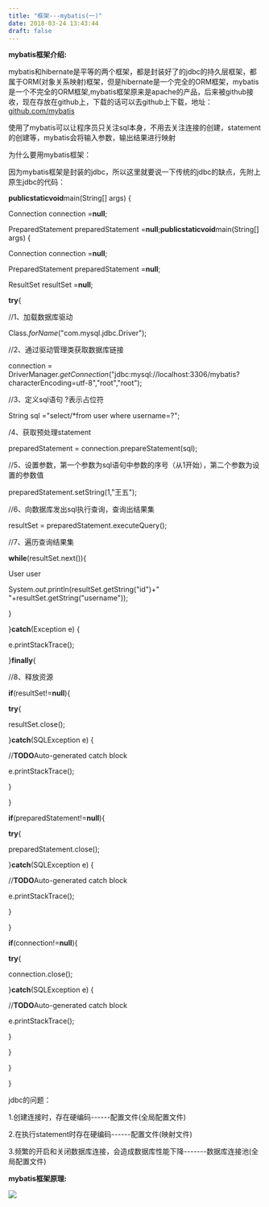 ```yaml
---
title: "框架---mybatis(一)"
date: 2018-03-24 13:43:44
draft: false
---
```

**mybatis框架介绍:**

mybatis和hibernate是平等的两个框架，都是封装好了的jdbc的持久层框架，都属于ORM(对象关系映射)框架，但是hibernate是一个完全的ORM框架，mybatis是一个不完全的ORM框架,mybatis框架原来是apache的产品，后来被github接收，现在存放在github上，下载的话可以去github上下载，地址：[github.com/mybatis](http://github.com/mybatis)

使用了mybatis可以让程序员只关注sql本身，不用去关注连接的创建，statement的创建等，mybatis会将输入参数，输出结果进行映射

为什么要用mybatis框架：

因为mybatis框架是封装的jdbc，所以这里就要说一下传统的jdbc的缺点，先附上原生jdbc的代码：

**publicstaticvoid**main(String[] args) {

Connection connection =**null**;

PreparedStatement preparedStatement =**null**;**publicstaticvoid**main(String[] args) {

Connection connection =**null**;

PreparedStatement preparedStatement =**null**;

ResultSet resultSet =**null**;

**try**{

//1、加载数据库驱动

Class.*forName*("com.mysql.jdbc.Driver");

//2、通过驱动管理类获取数据库链接

connection = DriverManager.*getConnection*("jdbc:mysql://localhost:3306/mybatis?characterEncoding=utf-8","root","root");

//3、定义sql语句 ?表示占位符

String sql ="select/*from user where username=?";

/4、获取预处理statement

preparedStatement = connection.prepareStatement(sql);

//5、设置参数，第一个参数为sql语句中参数的序号（从1开始），第二个参数为设置的参数值

preparedStatement.setString(1,"王五");

//6、向数据库发出sql执行查询，查询出结果集

resultSet = preparedStatement.executeQuery();

//7、遍历查询结果集

**while**(resultSet.next()){

User user

System.*out*.println(resultSet.getString("id")+" "+resultSet.getString("username"));

}

}**catch**(Exception e) {

e.printStackTrace();

}**finally**{

//8、释放资源

**if**(resultSet!=**null**){

**try**{

resultSet.close();

}**catch**(SQLException e) {

//**TODO**Auto-generated catch block

e.printStackTrace();

}

}

**if**(preparedStatement!=**null**){

**try**{

preparedStatement.close();

}**catch**(SQLException e) {

//**TODO**Auto-generated catch block

e.printStackTrace();

}

}

**if**(connection!=**null**){

**try**{

connection.close();

}**catch**(SQLException e) {

//**TODO**Auto-generated catch block

e.printStackTrace();

}

}

}

}

jdbc的问题：

1.创建连接时，存在硬编码------配置文件(全局配置文件)

2.在执行statement时存在硬编码------配置文件(映射文件)

3.频繁的开启和关闭数据库连接，会造成数据库性能下降-------数据库连接池(全局配置文件)

**mybatis框架原理:**

**![](https://img-blog.csdn.net/20180324133826542)**